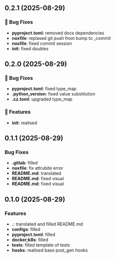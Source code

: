 ## 0.2.1 (2025-08-29)

### 🐛 Bug Fixes

- **pyproject.toml**: removed docs dependencies
- **noxfile**: replased git push from bump to _commit
- **noxfile**: fixed commit session
- **__init__**: fixed doubles

## 0.2.0 (2025-08-29)

### 🐛 Bug Fixes

- **pyproject.toml**: fixed type_map
- **.python_version**: fixed value substitution
- **.cz.toml**: upgraded type_map

### 🚀 Features

- **__init__**: realised

## 0.1.1 (2025-08-29)

### Bug Fixes

- **.gitlab**: filled
- **noxfile**: fix attrubite error
- **README.md**: translated
- **README.md**: fixed visual
- **README.md**: fixed visual

## 0.1.0 (2025-08-29)

### Features

- **.**: translated and filled README.md
- **configs**: filled
- **pyproject.toml**: filled
- **docker;k8s**: filled
- **tests**: filled template of tests
- **hooks**: realised base post_gen hooks
